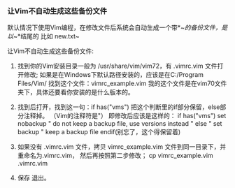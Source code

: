 ### 让Vim不自动生成这些备份文件 

默认情况下使用Vim编程，在修改文件后系统会自动生成一个带*~*的备份文件，是以*~*结尾的 比如 new.txt~

让Vim不自动生成这些备份文件: 
1. 找到你的Vim安装目录一般为 /usr/share/vim/vim72，有 .vimrc.vim 文件打开修改; 如果是在Windows下默认路径安装的，应该是在C:/Program Files/Vim/ 找到这个文件：vimrc_example.vim 我的这个文件是在vim70文件夹下，具体还要看你安装的是什么版本的。 
2. 找到后打开，找到这一句：if has("vms") 
把这个判断里的if部分保留，else部分注释掉。 
（Vim的注释符是"） 
即修改后应该是这样的： 
if has("vms") 
set nobackup " do not keep a backup file, use versions instead 
" else 
" set backup " keep a backup file 
endif(别忘了，这个得保留着)

3. 如果没有 .vimrc.vim 文件，拷贝 vimrc_example.vim 文件到同一目录下，并重命名为.vimrc.vim， 然后再按照第二步修改；
cp vimrc_example.vim .vimrc.vim

4. 保存 退出。


